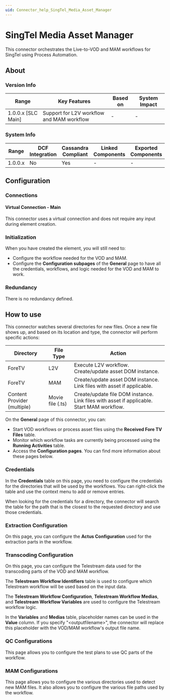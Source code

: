 ```yaml
---
uid: Connector_help_SingTel_Media_Asset_Manager
---
```


# SingTel Media Asset Manager

This connector orchestrates the Live-to-VOD and MAM workflows for SingTel using Process Automation.

## About

### Version Info

| Range              | Key Features                              | Based on | System Impact |
|----------------------|-------------------------------------------|--------------|-------------------|
| 1.0.0.x [SLC Main]   | Support for L2V workflow and MAM workflow | -            | -                 |

### System Info

| Range     | DCF Integration     | Cassandra Compliant     | Linked Components     | Exported Components     |
|-----------|---------------------|-------------------------|-----------------------|-------------------------|
| 1.0.0.x   | No                  | Yes                     | -                     | -                       |

## Configuration

### Connections

#### Virtual Connection - Main

This connector uses a virtual connection and does not require any input during element creation.

### Initialization

When you have created the element, you will still need to:

- Configure the workflow needed for the VOD and MAM.
- Configure the **Configuration subpages** of the **General** page to have all the credentials, workflows, and logic needed for the VOD and MAM to work.

### Redundancy

There is no redundancy defined.

## How to use

This connector watches several directories for new files. Once a new file shows up, and based on its location and type, the connector will perform specific actions:

| **Directory**               | **File Type**    | **Action**                                                                                |
|-----------------------------|------------------|-------------------------------------------------------------------------------------------|
| ForeTV                      | L2V              | Execute L2V workflow. Create/update asset DOM instance.                                   |
| ForeTV                      | MAM              | Create/update asset DOM instance. Link files with asset if applicable.                    |
| Content Provider (multiple) | Movie file (.ts) | Create/update file DOM instance. Link files with asset if applicable. Start MAM workflow. |

On the **General** page of this connector, you can:

- Start VOD workflows or process asset files using the **Received Fore TV Files** table.
- Monitor which workflow tasks are currently being processed using the **Running Activities** table.
- Access the **Configuration pages**. You can find more information about these pages below.

### Credentials

In the **Credentials** table on this page, you need to configure the credentials for the directories that will be used by the workflows. You can right-click the table and use the context menu to add or remove entries.

When looking for the credentials for a directory, the connector will search the table for the path that is the closest to the requested directory and use those credentials.

### Extraction Configuration

On this page, you can configure the **Actus Configuration** used for the extraction parts in the workflow.

### Transcoding Configuration

On this page, you can configure the Telestream data used for the transcoding parts of the VOD and MAM workflow.

The **Telestream Workflow Identifiers** table is used to configure which Telestream workflow will be used based on the input data.

The **Telestream Workflow Configuration**, **Telestream Workflow Medias**, and **Telestream Workflow Variables** are used to configure the Telestream workflow logic.

In the **Variables** and **Medias** table, placeholder names can be used in the **Value** column. If you specify "\<outputfilename\>", the connector will replace this placeholder with the VOD/MAM workflow's output file name.

### QC Configurations

This page allows you to configure the test plans to use QC parts of the workflow.

### MAM Configurations

This page allows you to configure the various directories used to detect new MAM files. It also allows you to configure the various file paths used by the workflow.

